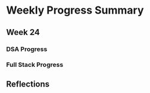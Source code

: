 # Weekly Progress Summary  

## Week 24

### **DSA Progress**  

### **Full Stack Progress**

## **Reflections**
